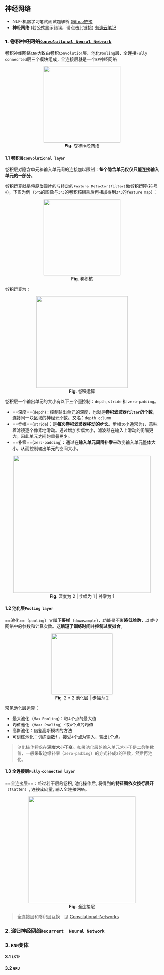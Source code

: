 ## 神经网络

- NLP-机器学习笔试面试题解析 [Github链接](https://github.com/WerterHong/Machine-Learning-Algorithm-NLP/)
- **神经网络** (若公式显示错误，请点击此链接) [有道云笔记](http://note.youdao.com/noteshare?id=94df62743e6e52fa440f55a7c9cc24d7&sub=3ACC77B708234F399B30F04031655EE2)

### 1. 卷积神经网络[`Convolutional Neural Network`](http://cs231n.github.io/convolutional-networks/)

卷积神经网络`CNN`大致由卷积`Convolution`层、池化`Pooling`层、全连接`Fully connecnted`层三个模块组成，全连接层就是一个`BP`神经网络

<p align="center">
    <img src="https://note.youdao.com/yws/public/resource/94df62743e6e52fa440f55a7c9cc24d7/ACF671B7688346ECA82710C98B0F935D?ynotemdtimestamp=1565698102285" height=250 />
    <br/>
    <strong>Fig</strong>. 卷积神经网络
</p>

#### 1.1 卷积层`Convolutional layer`

卷积层对隐含单元和输入单元间的连接加以限制：**每个隐含单元仅仅只能连接输入单元的一部分**。

卷积运算就是将原始图片的与特定的`Feature Detector(filter)`做卷积运算(符号`⊗`)，下图为例（`5*5`的图像与`3*3`的卷积核相乘后再相加得到`3*3`的`feature map`）：

<p align="center">
    <img src="https://note.youdao.com/yws/public/resource/94df62743e6e52fa440f55a7c9cc24d7/A7B2887D1E794C0CA4ED0D4B680B354B?ynotemdtimestamp=1565698671007" height=250 />
    <br/>
    <strong>Fig</strong>. 卷积核
</p>

卷积运算为：

<p align="center">
    <img src="https://note.youdao.com/yws/public/resource/94df62743e6e52fa440f55a7c9cc24d7/1668EE024B4F4B049F2D0AF5D031E325?ynotemdtimestamp=1565698845865" height=300 />
    <br/>
    <strong>Fig</strong>. 卷积运算
</p>

卷积层一个输出单元的大小有以下三个量控制：`depth`, `stride` 和 `zero-padding`。

- ==深度==(`depth`) : 控制输出单元的深度，也就是**卷积滤波器`filter`的个数**，连接同一块区域的神经元个数。又名：`depth column`
- ==步幅==(`stride`)：是**每次卷积滤波器移动的步长**。步幅大小通常为`1`，意味着滤镜逐个像素地滑动。通过增加步幅大小，滤波器在输入上滑动的间隔更大，因此单元之间的重叠更少。
- ==补零==(`zero-padding`)：通过在**输入单元周围补零**来改变输入单元整体大小，从而控制输出单元的空间大小。

<p align="center">
    <img src="https://note.youdao.com/yws/public/resource/94df62743e6e52fa440f55a7c9cc24d7/0124109F265548A488AADF3B420435C5?ynotemdtimestamp=1565698311879" height =450 />
    <br/>
    <strong>Fig</strong>. 深度为 2 | 步幅为 1 | 补零为 1
</p>

#### 1.2 池化层`Pooling layer`

==池化==（`pooling`）又叫**下采样**（`downsample`），功能是不断**降低维数**，以减少网络中的参数和计算次数。这**缩短了训练时间**并**控制过度拟合**。

<p align="center">
    <img src="https://note.youdao.com/yws/public/resource/94df62743e6e52fa440f55a7c9cc24d7/0448C6A592B34D9CA14DDB830558E9F5?ynotemdtimestamp=1565698311879" height=200 />
    <br/>
    <strong>Fig</strong>. 2 * 2 池化层 | 步幅为 2
</p>

常见池化层运算：
- 最大池化（`Max Pooling`）：取`4`个点的最大值
- 均值池化（`Mean Pooling`）:取`4`个点的均值
- 高斯池化：借鉴高斯模糊的方法
- 可训练池化：训练函数`f` ，接受`4`个点为输入，输出`1`个点。

> 池化操作将保存**深度大小不变**。如果池化层的输入单元大小不是二的整数倍，一般采取边缘补零（`zero-padding`）的方式补成`2`的倍数，然后再池化。

#### 1.3 全连接层`Fully-connected layer`

==全连接层==：经过若干层的卷积, 池化操作后, 将得到的**特征图依次按行展开**（`flatten`）, 连接成向量, 输入全连接网络。

<p align="center">
    <img src="https://note.youdao.com/yws/public/resource/94df62743e6e52fa440f55a7c9cc24d7/7608EC7F5C934D4C9B40BCBC356823E5?ynotemdtimestamp=1565698311879" height=350 />
    <br/>
    <strong>Fig</strong>. 全连接层
</p>

> 全连接层和卷积层互换，见 [Convolutional-Networks](http://cs231n.github.io/convolutional-networks/)


### 2. 递归神经网络`Recurrent  Neural Network`


### 3. `RNN`变体

#### 3.1 `LSTM`

#### 3.2 `GRU`